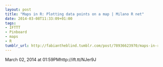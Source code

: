 ```yaml
---
layout: post
title: "Maps in R: Plotting data points on a map | Milano R net"
date: 2014-03-08T11:33:09+01:00
tags:
- IFTTT
- Pinboard
- maps
- R
tumblr_url: http://fabiantheblind.tumblr.com/post/78936623970/maps-in-r-plotting-data-points-on-a-map-milano-r-net
---
```

March 02, 2014 at 01:59PMhttp://ift.tt/NJer9J
